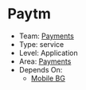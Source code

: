 # Paytm
* Team: [Payments](../teams/payments.md)
* Type: service
* Level: Application
* Area: [Payments](../areas/3rd-party-payments.png)
* Depends On:
  * [Mobile BG](mobile-bg.md)
